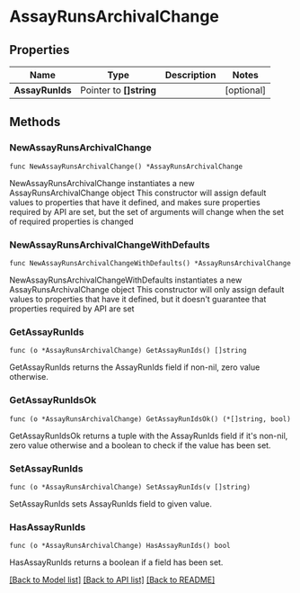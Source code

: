 # AssayRunsArchivalChange

## Properties

Name | Type | Description | Notes
------------ | ------------- | ------------- | -------------
**AssayRunIds** | Pointer to **[]string** |  | [optional] 

## Methods

### NewAssayRunsArchivalChange

`func NewAssayRunsArchivalChange() *AssayRunsArchivalChange`

NewAssayRunsArchivalChange instantiates a new AssayRunsArchivalChange object
This constructor will assign default values to properties that have it defined,
and makes sure properties required by API are set, but the set of arguments
will change when the set of required properties is changed

### NewAssayRunsArchivalChangeWithDefaults

`func NewAssayRunsArchivalChangeWithDefaults() *AssayRunsArchivalChange`

NewAssayRunsArchivalChangeWithDefaults instantiates a new AssayRunsArchivalChange object
This constructor will only assign default values to properties that have it defined,
but it doesn't guarantee that properties required by API are set

### GetAssayRunIds

`func (o *AssayRunsArchivalChange) GetAssayRunIds() []string`

GetAssayRunIds returns the AssayRunIds field if non-nil, zero value otherwise.

### GetAssayRunIdsOk

`func (o *AssayRunsArchivalChange) GetAssayRunIdsOk() (*[]string, bool)`

GetAssayRunIdsOk returns a tuple with the AssayRunIds field if it's non-nil, zero value otherwise
and a boolean to check if the value has been set.

### SetAssayRunIds

`func (o *AssayRunsArchivalChange) SetAssayRunIds(v []string)`

SetAssayRunIds sets AssayRunIds field to given value.

### HasAssayRunIds

`func (o *AssayRunsArchivalChange) HasAssayRunIds() bool`

HasAssayRunIds returns a boolean if a field has been set.


[[Back to Model list]](../README.md#documentation-for-models) [[Back to API list]](../README.md#documentation-for-api-endpoints) [[Back to README]](../README.md)


